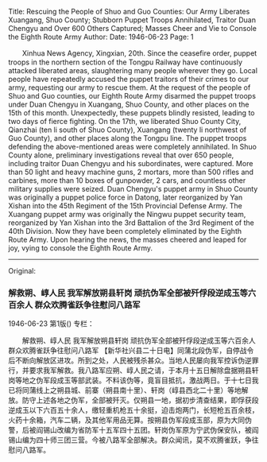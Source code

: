 Title: Rescuing the People of Shuo and Guo Counties: Our Army Liberates Xuangang, Shuo County; Stubborn Puppet Troops Annihilated, Traitor Duan Chengyu and Over 600 Others Captured; Masses Cheer and Vie to Console the Eighth Route Army
Author:
Date: 1946-06-23
Page: 1

　　Xinhua News Agency, Xingxian, 20th. Since the ceasefire order, puppet troops in the northern section of the Tongpu Railway have continuously attacked liberated areas, slaughtering many people wherever they go. Local people have repeatedly accused the puppet traitors of their crimes to our army, requesting our army to rescue them. At the request of the people of Shuo and Guo counties, our Eighth Route Army disarmed the puppet troops under Duan Chengyu in Xuangang, Shuo County, and other places on the 15th of this month. Unexpectedly, these puppets blindly resisted, leading to two days of fierce fighting. On the 17th, we liberated Shuo County City, Qianzhai (ten li south of Shuo County), Xuangang (twenty li northwest of Guo County), and other places along the Tongpu line. The puppet troops defending the above-mentioned areas were completely annihilated. In Shuo County alone, preliminary investigations reveal that over 650 people, including traitor Duan Chengyu and his subordinates, were captured. More than 50 light and heavy machine guns, 2 mortars, more than 500 rifles and carbines, more than 10 boxes of gunpowder, 2 cars, and countless other military supplies were seized. Duan Chengyu's puppet army in Shuo County was originally a puppet police force in Datong, later reorganized by Yan Xishan into the 45th Regiment of the 15th Provincial Defense Army. The Xuangang puppet army was originally the Ningwu puppet security team, reorganized by Yan Xishan into the 3rd Battalion of the 3rd Regiment of the 40th Division. Now they have been completely eliminated by the Eighth Route Army. Upon hearing the news, the masses cheered and leaped for joy, vying to console the Eighth Route Army.



<hr /> 

Original: 


### 解救朔、崞人民  我军解放朔县轩岗  顽抗伪军全部被歼俘段逆成玉等六百余人  群众欢腾雀跃争往慰问八路军

1946-06-23
第1版()
专栏：

　　解救朔、崞人民
    我军解放朔县轩岗
    顽抗伪军全部被歼俘段逆成玉等六百余人
    群众欢腾雀跃争往慰问八路军
    【新华社兴县二十日电】同蒲北段伪军，自停战令后不断向解放区进攻。所到之处，人民被残杀甚众。当地人民屡向我军控诉伪逆罪行，并要求我军解救。我八路军应朔、崞人民之请，于本月十五日解除盘据朔县轩岗等地之伪军段成玉等部武装。不料该伪等，竟盲目抵抗，激战两日。于十七日我已将同蒲线上之朔县城、前寨（朔县南十里）、轩岗（崞县西北二十里）等地解放。防守上述各地之伪军，全部被歼灭。仅朔县一地，据初步清查结果，即俘获段逆成玉以下六百五十余人，缴轻重机枪五十余挺，迫击炮两门，长短枪五百余枝，火药十余箱，汽车二辆，及其他军用品无算。按朔县伪军段成玉部，原为大同伪警，后被阎锡山改编为省防军十五军四十五团。轩岗伪军原为宁武伪保安队，被阎锡山编为四十师三团三营。今被八路军全部解决。群众闻讯，莫不欢腾雀跃，争往慰问八路军。
